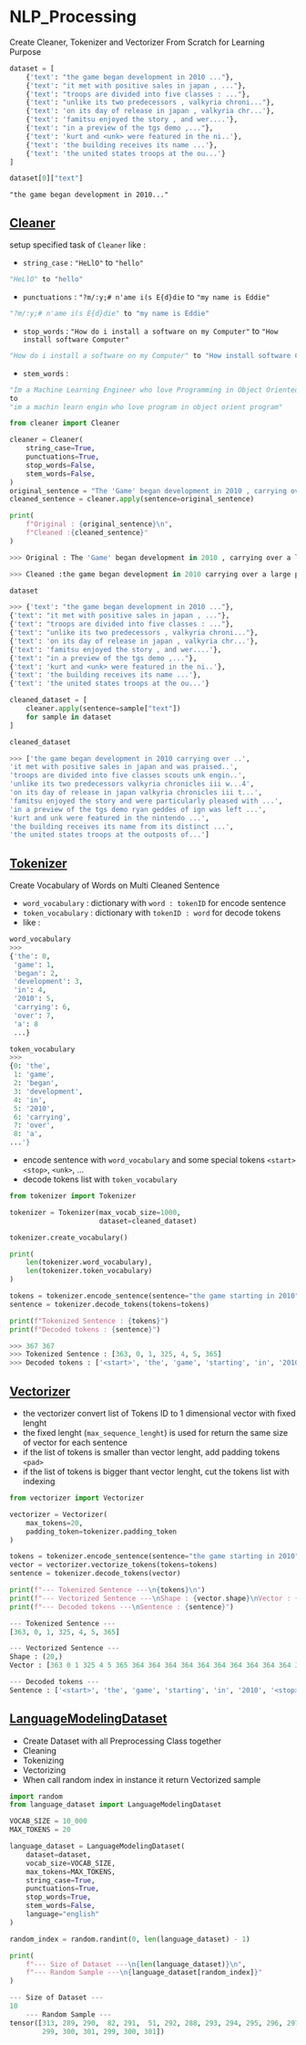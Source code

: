 # NLP_Processing
Create Cleaner, Tokenizer and Vectorizer From Scratch for Learning Purpose

```python
dataset = [
    {'text': "the game began development in 2010 ..."},
    {'text': "it met with positive sales in japan , ..."},
    {'text': "troops are divided into five classes : ..."},
    {'text': "unlike its two predecessors , valkyria chroni..."},
    {'text': 'on its day of release in japan , valkyria chr...'},
    {'text': 'famitsu enjoyed the story , and wer....'},
    {'text': "in a preview of the tgs demo ,..."},
    {'text': 'kurt and <unk> were featured in the ni..'},
    {'text': 'the building receives its name ...'},
    {'text': 'the united states troops at the ou...'}
]
```


```python
dataset[0]["text"]
```
    "the game began development in 2010..."



## [Cleaner](/cleaner.py)
setup specified task of `Cleaner` like :
- `string_case` : `"HeLlO"` to `"hello"`
```python
"HeLlO" to "hello"
```
- `punctuations` : `"?m/:y;# n'ame i(s E{d}die` to `"my name is Eddie"`
```python
"?m/:y;# n'ame i(s E{d}die" to "my name is Eddie"
```
- `stop_words` : `"How do i install a software on my Computer"` to `"How install software Computer"`
```python
"How do i install a software on my Computer" to "How install software Computer"
```
- `stem_words` : 
```python
"Im a Machine Learning Engineer who love Programming in Object Oriented Programming"
to 
"im a machin learn engin who love program in object orient program"
```

```python
from cleaner import Cleaner

cleaner = Cleaner(
    string_case=True,
    punctuations=True,
    stop_words=False,
    stem_words=False,
)
original_sentence = "The 'Game' began development in 2010 , carrying over a large portion of the work done on valkyria chronicles..."
cleaned_sentence = cleaner.apply(sentence=original_sentence)

print(
    f"Original : {original_sentence}\n",
    f"Cleaned :{cleaned_sentence}"
)
```
```python
>>> Original : The 'Game' began development in 2010 , carrying over a large portion of the work done on valkyria chronicles...

>>> Cleaned :the game began development in 2010 carrying over a large portion of the work done on valkyria chronicles
```


```python
dataset

>>> {'text': "the game began development in 2010 ..."},
{'text': "it met with positive sales in japan , ..."},
{'text': "troops are divided into five classes : ..."},
{'text': "unlike its two predecessors , valkyria chroni..."},
{'text': 'on its day of release in japan , valkyria chr...'},
{'text': 'famitsu enjoyed the story , and wer....'},
{'text': "in a preview of the tgs demo ,..."},
{'text': 'kurt and <unk> were featured in the ni..'},
{'text': 'the building receives its name ...'},
{'text': 'the united states troops at the ou...'}
```

```python
cleaned_dataset = [
    cleaner.apply(sentence=sample["text"])
    for sample in dataset
]
```
```python
cleaned_dataset

>>> ['the game began development in 2010 carrying over ..',
'it met with positive sales in japan and was praised..',
'troops are divided into five classes scouts unk engin..',
'unlike its two predecessors valkyria chronicles iii w...4',
'on its day of release in japan valkyria chronicles iii t...',
'famitsu enjoyed the story and were particularly pleased with ...',
'in a preview of the tgs demo ryan geddes of ign was left ...',
'kurt and unk were featured in the nintendo ...',
'the building receives its name from its distinct ...',
'the united states troops at the outposts of...']
```

## [Tokenizer](/tokenizer.py)
Create Vocabulary of Words on Multi Cleaned Sentence
- `word_vocabulary` : dictionary with `word : tokenID` for encode sentence
- `token_vocabulary` : dictionary with `tokenID : word` for decode tokens
- like :
```python
word_vocabulary
>>> 
{'the': 0,
 'game': 1,
 'began': 2,
 'development': 3,
 'in': 4,
 '2010': 5,
 'carrying': 6,
 'over': 7,
 'a': 8
 ...}

token_vocabulary
>>>
{0: 'the',
 1: 'game',
 2: 'began',
 3: 'development',
 4: 'in',
 5: '2010',
 6: 'carrying',
 7: 'over',
 8: 'a',
...'}
```
- encode sentence with `word_vocabulary` and some special tokens `<start>` `<stop>`, `<unk>`, ...
- decode tokens list with `token_vocabulary`


```python
from tokenizer import Tokenizer

tokenizer = Tokenizer(max_vocab_size=1000,
                      dataset=cleaned_dataset)

tokenizer.create_vocabulary()

print(
    len(tokenizer.word_vocabulary), 
    len(tokenizer.token_vocabulary)
)

tokens = tokenizer.encode_sentence(sentence="the game starting in 2010")
sentence = tokenizer.decode_tokens(tokens=tokens)

print(f"Tokenized Sentence : {tokens}")
print(f"Decoded tokens : {sentence}")
```
```python
>>> 367 367
>>> Tokenized Sentence : [363, 0, 1, 325, 4, 5, 365]
>>> Decoded tokens : ['<start>', 'the', 'game', 'starting', 'in', '2010', '<stop>']
```
## [Vectorizer](/vectorizer.py) 
- the vectorizer convert list of Tokens ID to 1 dimensional vector with fixed lenght
- the fixed lenght (`max_sequence_lenght`) is used for return the same size of vector for each sentence
- if the list of tokens is smaller than vector lenght, add padding tokens `<pad>`
- if the list of tokens is bigger thant vector lenght, cut the tokens list with indexing


```python
from vectorizer import Vectorizer

vectorizer = Vectorizer(
    max_tokens=20,
    padding_token=tokenizer.padding_token
)

tokens = tokenizer.encode_sentence(sentence="the game starting in 2010")
vector = vectorizer.vectorize_tokens(tokens=tokens)
sentence = tokenizer.decode_tokens(vector)

print(f"--- Tokenized Sentence ---\n{tokens}\n")
print(f"--- Vectorized Sentence ---\nShape : {vector.shape}\nVector : {vector}\n")
print(f"--- Decoded tokens ---\nSentence : {sentence}")
```
```python
--- Tokenized Sentence ---
[363, 0, 1, 325, 4, 5, 365]

--- Vectorized Sentence ---
Shape : (20,)
Vector : [363 0 1 325 4 5 365 364 364 364 364 364 364 364 364 364 364 364 364 364]

--- Decoded tokens ---
Sentence : ['<start>', 'the', 'game', 'starting', 'in', '2010', '<stop>', '<pad>', '<pad>', '<pad>', '<pad>', '<pad>', '<pad>', '<pad>', '<pad>', '<pad>', '<pad>', '<pad>', '<pad>', '<pad>']
```

## [LanguageModelingDataset](/language_dataset.py)
- Create Dataset with all Preprocessing Class together
- Cleaning
- Tokenizing
- Vectorizing
- When call random index in instance it return Vectorized sample

```python
import random
from language_dataset import LanguageModelingDataset

VOCAB_SIZE = 10_000
MAX_TOKENS = 20

language_dataset = LanguageModelingDataset(
    dataset=dataset,
    vocab_size=VOCAB_SIZE,
    max_tokens=MAX_TOKENS,
    string_case=True,
    punctuations=True,
    stop_words=True,
    stem_words=False,
    language="english"
)

random_index = random.randint(0, len(language_dataset) - 1)

print(
    f"--- Size of Dataset ---\n{len(language_dataset)}\n",
    f"--- Random Sample ---\n{language_dataset[random_index]}"
)
```
```python
--- Size of Dataset ---
10
    --- Random Sample ---
tensor([313, 289, 290,  82, 291,  51, 292, 288, 293, 294, 295, 296, 297, 298,
        299, 300, 301, 299, 300, 301])
```
